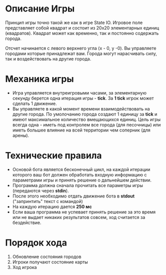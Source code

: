 # Описание Игры

Принцип игры точно такой же как в игре State IO. Игровое поле представляет собой квадрат и состоит из 20x20 элементарных единиц (квадратов). Квадрат может как временно, так и постоянно содержать города.

Отсчет начинается с левого верхнего угла (x - 0, y -0). Вы управляете городами которые принадлежат вам. Города могут нарасчивать силу, так и воздействовать на другие города.

# Механика игры

- Игра управляется внутреигровыми часами, за элементарную секунду берется одна итерация игры - **tick**. За **1 tick** игрок может сделать 1 движение.
- Вы управляете в какой момент времени взаимодействовать на другие города. По умолочанию города создают 1 единицу за **tick** и имеют максимальное количество вмещающихся единиц. Цель игры всегда одна - иметь под контролем все города (для песочницы) или иметь большее влияние на всей территории чем соперник (для арены).

# Технические правила

- Основой бота является бесконечный цикл, на каждой итерации которого ваш бот должен обработать входную информацию с параметрами игры и принять решение о дальнейшем действии.
- Программа должна сначала прочитать все параметры игры (передаются через **stdin**).
- После этого необходимо отдать движение бота в **stdout** ("запринтить" текст с командой)
- На каждую итерацию дается **250 мс**
- Если ваша программа не успевает принять решение за это время или не выдает никаких результатов совсем, ход считается за бездействие.

# Порядок хода

1. Обновление состояния городов
2. Игроки получают состояние карты
3. Ход игрока
